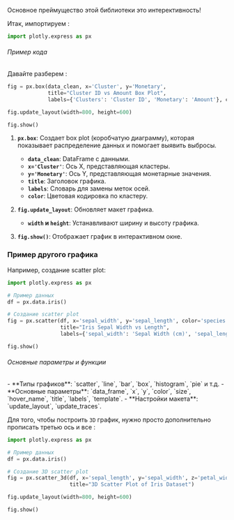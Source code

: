Основное преймущество этой библиотеки это интерективность!

Итак, импортируем : 

   ```python
   import plotly.express as px
   ```

<h6>Пример кода</h6>

Давайте разберем :

```python
fig = px.box(data_clean, x='Cluster', y='Monetary',
             title="Cluster ID vs Amount Box Plot",
             labels={'Clusters': 'Cluster ID', 'Monetary': 'Amount'}, color = 'Cluster')

fig.update_layout(width=800, height=600)

fig.show()
```

1. **`px.box`**: Создает box plot (коробчатую диаграмму), которая показывает распределение данных и помогает выявить выбросы.
   - **`data_clean`**: DataFrame с данными.
   - **`x='Cluster'`**: Ось X, представляющая кластеры.
   - **`y='Monetary'`**: Ось Y, представляющая монетарные значения.
   - **`title`**: Заголовок графика.
   - **`labels`**: Словарь для замены меток осей.
   - **`color`**: Цветовая кодировка по кластеру.

2. **`fig.update_layout`**: Обновляет макет графика.
   - **`width` и `height`**: Устанавливают ширину и высоту графика.

3. **`fig.show()`**: Отображает график в интерактивном окне.

### Пример другого графика

Например, создание scatter plot:

```python
import plotly.express as px

# Пример данных
df = px.data.iris()

# Создание scatter plot
fig = px.scatter(df, x='sepal_width', y='sepal_length', color='species',
                 title="Iris Sepal Width vs Length",
                 labels={'sepal_width': 'Sepal Width (cm)', 'sepal_length': 'Sepal Length (cm)'})

fig.show()
```

<h6> Основные параметры и функции</h6>
- **Типы графиков**: `scatter`, `line`, `bar`, `box`, `histogram`, `pie` и т.д.
- **Основные параметры**: `data_frame`, `x`, `y`, `color`, `size`, `hover_name`, `title`, `labels`, `template`.
- **Настройки макета**: `update_layout`, `update_traces`.

Для того, чтобы построить `3D` график, нужно просто дополнительно прописать третью ось и все : 

```python
import plotly.express as px

# Пример данных
df = px.data.iris()

# Создание 3D scatter plot
fig = px.scatter_3d(df, x='sepal_length', y='sepal_width', z='petal_width', color='species',
                    title="3D Scatter Plot of Iris Dataset")

fig.update_layout(width=800, height=600)

fig.show()

```

